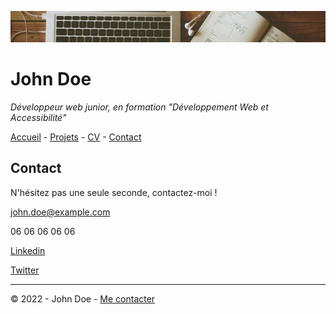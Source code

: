 ![Photo d'illustration](image.png)
# John Doe
*Développeur web junior, en formation "Développement Web et Accessibilité"* 

[Accueil](README.md) - [Projets](projets.md) - [CV](CV.md) - [Contact](Contact.md)

## Contact
N'hésitez pas une seule seconde, contactez-moi !

john.doe@example.com

06 06 06 06 06

[Linkedin]()

[Twitter]()
____

© 2022 - John Doe - [Me contacter](Contact.md)